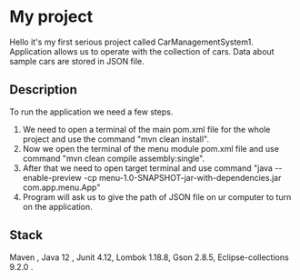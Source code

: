 # My project

Hello it's my first serious project called CarManagementSystem1. Application allows us to operate with the collection of cars. Data about sample cars
are stored in JSON file.
 

## Description

To run the application we need a few steps. 

1. We need to open a terminal of the main pom.xml file for the whole project 
and use the command "mvn clean install".
2. Now we open the terminal of the menu module pom.xml file and use command "mvn clean compile assembly:single".
3. After that we need to open target terminal and use command "java --enable-preview -cp menu-1.0-SNAPSHOT-jar-with-dependencies.jar com.app.menu.App"
4. Program will ask us to give the path of JSON file on ur computer to turn on the application.

## Stack

Maven , Java 12 , Junit 4.12, Lombok 1.18.8, Gson 2.8.5, Eclipse-collections 9.2.0 .